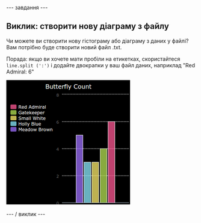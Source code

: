 \--- завдання \---

## Виклик: створити нову діаграму з файлу

Чи можете ви створити нову гістограму або діаграму з даних у файлі? Вам потрібно буде створити новий файл .txt.

Порада: якщо ви хочете мати пробіли на етикетках, скористайтеся `line.split (':')` і додайте двокрапки у ваш файл даних, наприклад "Red Admiral: 6"

![скріншот](images/pets-butterflies.png)

\--- / виклик \---